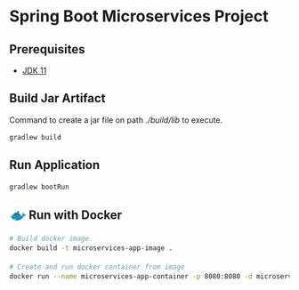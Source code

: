 # Spring Boot Microservices Project

## Prerequisites

- [JDK 11](https://www.oracle.com/br/java/technologies/javase-jdk11-downloads.html)

## Build Jar Artifact
Command to create a jar file on path *./build/lib* to execute.
```sh
gradlew build
```

## Run Application
```sh
gradlew bootRun
```
## <img align="center" height="30" src="https://raw.githubusercontent.com/devicons/devicon/master/icons/docker/docker-original.svg"> Run with Docker 
```sh
# Build docker image
docker build -t microservices-app-image .

# Create and run docker container from image
docker run --name microservices-app-container -p 8080:8080 -d microservices-app-image
```